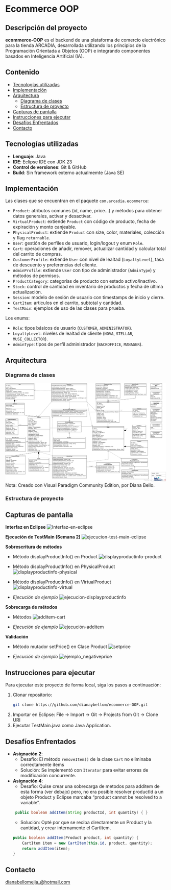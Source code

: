 # Ecommerce OOP

## Descripción del proyecto  
**ecommerce-OOP** es el backend de una plataforma de comercio electrónico para la tienda ARCADIA, desarrollada utilizando los principios de la Programación Orientada a Objetos (OOP) e integrando componentes basados en Inteligencia Artificial (IA). 

## Contenido
- [Tecnologías utilizadas](#tecnologías-utilizadas)
- [Implementación](#implementación)
- [Arquitectura](#arquitectura)
  - [Diagrama de clases](#diagrama-de-clases)
  - [Estructura de proyecto](#estructura-de-proyecto)
- [Capturas de pantalla](#capturas-de-pantalla)
- [Instrucciones para ejecutar](#instrucciones-para-ejecutar)
- [Desafíos Enfrentados](#desafíos-enfrentados)
- [Contacto](#contacto)

## Tecnologías utilizadas  
- **Lenguaje**: Java  
- **IDE**: Eclipse IDE con JDK 23
- **Control de versiones**: Git & GitHub  
- **Build**: Sin framework externo actualmemte (Java SE)  

## Implementación
Las clases que se encuentran en el paquete `com.arcadia.ecommerce`:
- `Product`: atributos comunes (id, name, price…) y métodos para obtener datos generales, activar y desactivar.
- `VirtualProduct`: extiende `Product` con código de producto, fecha de expiración y monto canjeable.
- `PhysicalProduct`: extiende `Product` con size, color, materiales, colección y flag `returnable`.
- `User`: gestión de perfiles de usuario, login/logout y enum `Role`.
- `Cart`: operaciones de añadir, remover, actualizar cantidad y calcular total del carrito de compras.
- `CustomerProfile`: extiende `User` con nivel de lealtad (`LoyaltyLevel`), tasa de descuento y preferencias del cliente.  
- `AdminProfile`: extiende `User` con tipo de administrador (`AdminType`) y métodos de permisos.  
- `ProductCategory`: categorías de producto con estado activo/inactivo.  
- `Stock`: control de cantidad en inventario de productos y fecha de última actualización.  
- `Session`: modelo de sesión de usuario con timestamps de inicio y cierre.  
- `CartItem`: articulos en el carrito, subtotal y cantidad.   
- `TestMain`: ejemplos de uso de las clases para prueba.

Los enums:
- `Role`: tipos básicos de usuario (`CUSTOMER`, `ADMINISTRATOR`).  
- `LoyaltyLevel`: niveles de lealtad de cliente (`NOVA`, `STELLAR`, `MUSE_COLLECTOR`).  
- `AdminType`: tipos de perfil administrador (`BACKOFFICE`, `MANAGER`).  

## Arquitectura
### Diagrama de clases  
![Diagrama UML de clases](docs/Diagrama-de-clases.jpg)
Nota: Creado con Visual Paradigm Community Edition, por Diana Bello.

### Estructura de proyecto

## Capturas de pantalla 
**Interfaz en Eclipse** 
![Interfaz-en-eclipse](https://github.com/user-attachments/assets/72cbfd05-0eea-47cf-aa3e-bc05bb80a98a)

**Ejecución de TestMain (Semana 2)** 
![ejecucion-test-main-eclipse](https://github.com/user-attachments/assets/1c6723e6-3b88-405b-9af3-445bc2824eda)

**Sobrescritura de métodos** 
- Método displayProductInfo() en Product
![displayproductinfo-product](https://github.com/user-attachments/assets/16fb2812-4d3c-4a79-97dc-e0327f3da1a0)

- Método displayProductInfo() en PhysicalProduct
![displayproductinfo-physical](https://github.com/user-attachments/assets/1eec8406-1b77-46e7-a8e8-b17886ab5308)

- Método displayProductInfo() en VirtualProduct
![displayproductinfo-virtual](https://github.com/user-attachments/assets/f631687f-3686-40bc-b0d4-caf2218e84d8)

- *Ejecución de ejemplo*
![ejecucion-displayproductinfo](https://github.com/user-attachments/assets/609f5b0a-9fb9-433f-aa09-dc1b45cee8b1)

**Sobrecarga de métodos**
- Métodos
![additem-cart](https://github.com/user-attachments/assets/0daf38f4-5918-4c0a-97a8-c1ab1c52eb7f)

- *Ejecución de ejemplo*
![ejecución-additem](https://github.com/user-attachments/assets/82dff18a-429d-4698-87be-de8e330573d4)

**Validación**
- Método mutador setPrice() en Clase Product
![setprice](https://github.com/user-attachments/assets/22e4daf1-dccb-4625-ac8e-144b7e35aeb2)

- *Ejecución de ejemplo*
![ejemplo_negativeprice](https://github.com/user-attachments/assets/5b73e0a2-55c7-4319-a252-3080e03e4988)

## Instrucciones para ejecutar
Para ejecutar este proyecto de forma local, siga los pasos a continuación:
1. Clonar repositorio:
   ```bash
   git clone https://github.com/dianaybellom/ecommerce-OOP.git
3. Importar en Eclipse: File → Import → Git → Projects from Git → Clone URI
4. Ejecutar TestMain.java como Java Application.

## Desafíos Enfrentados
- **Asignación 2**:
  - Desafio: El método `removeItem()` de la clase `Cart` no eliminaba correctamente items
  - Solución: Se implementó con `Iterator` para evitar errores de modificación concurrente.
- **Asignación 4**:
  - Desafio: Quise crear una sobrecarga de metodos para additem de esta forma (ver debajo)  pero, no era posible resolver productId a un objeto Product y Eclipse marcaba “product cannot be resolved to a variable”.
   ```java
    public boolean addItem(String productId, int quantity) { }
    ```
  - Solución: Opté por que se reciba directamente un Product y la cantidad, y crear internamente el CartItem.
  ```java
  public boolean addItem(Product product, int quantity) {
      CartItem item = new CartItem(this.id, product, quantity);
      return addItem(item);
  }
  ```
## Contacto
dianabellomejia_@hotmail.com
